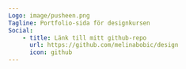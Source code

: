 ```yaml
---
Logo: image/pusheen.png
Tagline: Portfolio-sida för designkursen
Social:
    - title: Länk till mitt github-repo
      url: https://github.com/melinabobic/design
      icon: github
---
```

